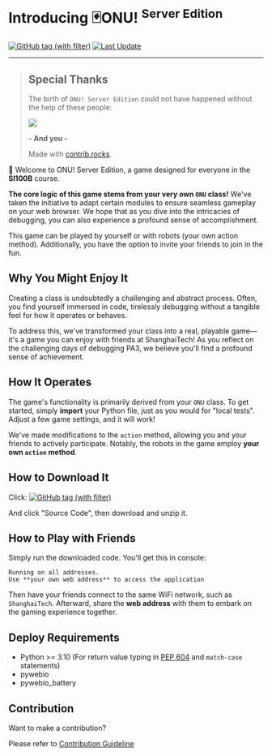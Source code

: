 # Introducing 🃏ONU! <sup>Server Edition</sup>

<a href="https://github.com/HeZeBang/ONU/releases" rel="nofollow"><img alt="GitHub tag (with filter)" src="https://img.shields.io/github/v/tag/HeZeBang/ONU?label=Download%20Latest&link=https%3A%2F%2Fgithub.com%2FHeZeBang%2FONU%2Freleases"></a> [![Last Update](https://img.shields.io/github/release-date-pre/HeZeBang/ONU?label=Last%20Update)](https://github.com/HeZeBang/ONU/commits/main)

---

> ## Special Thanks
>
> The birth of `ONU! Server Edition` could not have happened without the help of these people:
> 
> <a href="https://github.com/HeZeBang/ONU/graphs/contributors">
>  <img src="https://contrib.rocks/image?repo=HeZeBang/ONU" />
></a>
>
> **- And you -**
>
>Made with [contrib.rocks](https://contrib.rocks).

🎉 Welcome to ONU! Server Edition, a game designed for everyone in the **SI100B** course.

**The core logic of this game stems from your very own `ONU` class!** We've taken the initiative to adapt certain modules to ensure seamless gameplay on your web browser. We hope that as you dive into the intricacies of debugging, you can also experience a profound sense of accomplishment.

This game can be played by yourself or with robots (your own action method). Additionally, you have the option to invite your friends to join in the fun.

## Why You Might Enjoy It

Creating a class is undoubtedly a challenging and abstract process. Often, you find yourself immersed in code, tirelessly debugging without a tangible feel for how it operates or behaves.

To address this, we've transformed your class into a real, playable game—it's a game you can enjoy with friends at ShanghaiTech! As you reflect on the challenging days of debugging PA3, we believe you'll find a profound sense of achievement.

## How It Operates

The game's functionality is primarily derived from your `ONU` class. To get started, simply **import** your Python file, just as you would for "local tests". Adjust a few game settings, and it will work!

We've made modifications to the `action` method, allowing you and your friends to actively participate. Notably, the robots in the game employ **your own `action` method**.

## How to Download It

Click: <a href="https://github.com/HeZeBang/ONU/releases" rel="nofollow"><img alt="GitHub tag (with filter)" src="https://img.shields.io/github/v/tag/HeZeBang/ONU?label=Download%20Latest&link=https%3A%2F%2Fgithub.com%2FHeZeBang%2FONU%2Freleases"></a>

And click "Source Code", then download and unzip it. 

## How to Play with Friends

Simply run the downloaded code. You'll get this in console:

```
Running on all addresses.
Use **your own web address** to access the application
```

Then have your friends connect to the same WiFi network, such as `ShanghaiTech`. Afterward, share the **web address** with them to embark on the gaming experience together.

## Deploy Requirements

- Python >= 3.10 (For return value typing in [PEP 604](https://peps.python.org/pep-0604/) and `match-case` statements)
- pywebio
- pywebio_battery

## Contribution

Want to make a contribution?

Please refer to [Contribution Guideline](./Contribution.md)
